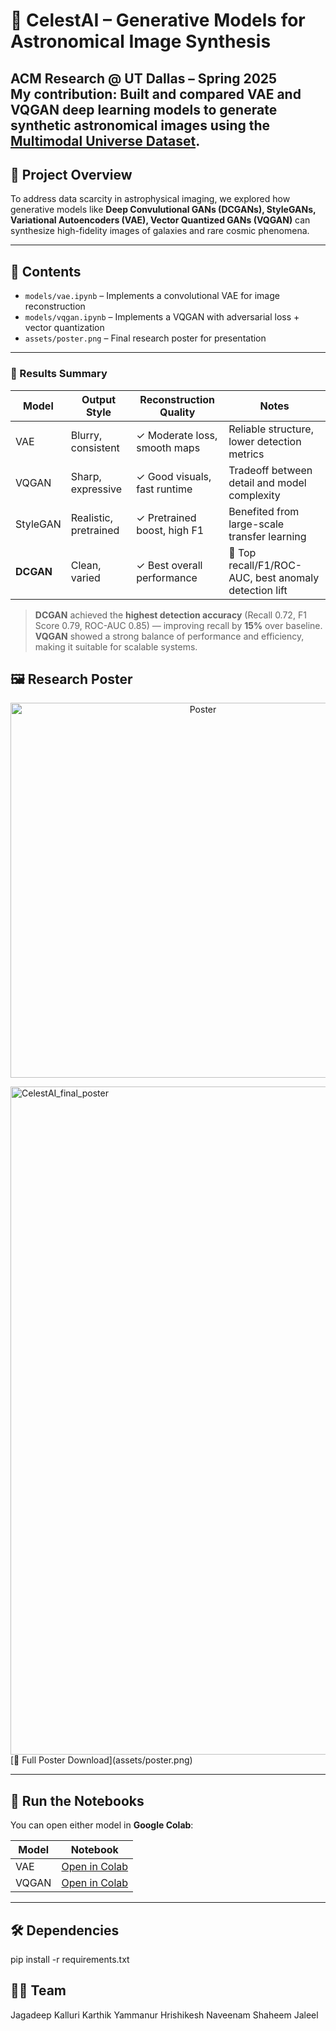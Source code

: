 # 🌠 CelestAI – Generative Models for Astronomical Image Synthesis

**ACM Research @ UT Dallas – Spring 2025**  
My contribution: Built and compared **VAE** and **VQGAN** deep learning models to generate synthetic astronomical images using the [Multimodal Universe Dataset](https://huggingface.co/datasets/MultimodalUniverse/legacysurvey).
---

## 🔭 Project Overview

To address data scarcity in astrophysical imaging, we explored how generative models like **Deep Convulutional GANs (DCGANs), StyleGANs, Variational Autoencoders (VAE), Vector Quantized GANs (VQGAN)** can synthesize high-fidelity images of galaxies and rare cosmic phenomena.

---

## 📁 Contents

- `models/vae.ipynb` – Implements a convolutional VAE for image reconstruction
- `models/vqgan.ipynb` – Implements a VQGAN with adversarial loss + vector quantization
- `assets/poster.png` – Final research poster for presentation

---

### 🧪 Results Summary

| Model     | Output Style        | Reconstruction Quality      | Notes                                                  |
|-----------|---------------------|------------------------------|--------------------------------------------------------|
| VAE       | Blurry, consistent  | ✓ Moderate loss, smooth maps | Reliable structure, lower detection metrics            |
| VQGAN     | Sharp, expressive   | ✓ Good visuals, fast runtime | Tradeoff between detail and model complexity           |
| StyleGAN  | Realistic, pretrained | ✓ Pretrained boost, high F1 | Benefited from large-scale transfer learning           |
| **DCGAN** | Clean, varied       | ✓ Best overall performance   | 🥇 Top recall/F1/ROC-AUC, best anomaly detection lift   |

> **DCGAN** achieved the **highest detection accuracy** (Recall 0.72, F1 Score 0.79, ROC-AUC 0.85) — improving recall by **15%** over baseline.  
> **VQGAN** showed a strong balance of performance and efficiency, making it suitable for scalable systems.


## 🖼️ Research Poster

<p align="center">
  <img src="assets/poster.png" alt="Poster" width="600"/>
</p>


<img width="1430" height="1069" alt="CelestAI_final_poster" src="https://github.com/user-attachments/assets/70b11c02-9edb-4c03-b32a-e6effd367950" />
[📄 Full Poster Download](assets/poster.png)

---

## 🚀 Run the Notebooks

You can open either model in **Google Colab**:

| Model | Notebook |
|-------|----------|
| VAE   | [Open in Colab](https://colab.research.google.com/github/karthikyammanur/celestai-research/blob/main/models/vae.ipynb) |
| VQGAN | [Open in Colab](https://colab.research.google.com/github/karthikyammanur/celestai-research/blob/main/models/vqgan.ipynb) |

---

## 🛠 Dependencies

pip install -r requirements.txt

## 👨‍💻 Team

Jagadeep Kalluri
Karthik Yammanur
Hrishikesh Naveenam
Shaheem Jaleel
